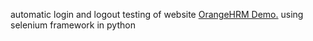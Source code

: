 
automatic login and logout testing of website [OrangeHRM Demo.](https://opensource-demo.orangehrmlive.com/) using selenium framework in python
